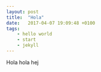 ```yaml
---
layout: post
title:  "Hola"
date:   2017-04-07 19:09:48 +0100
tags: 
    - hello world
    - start
    - jekyll
---
```


Hola hola hej
